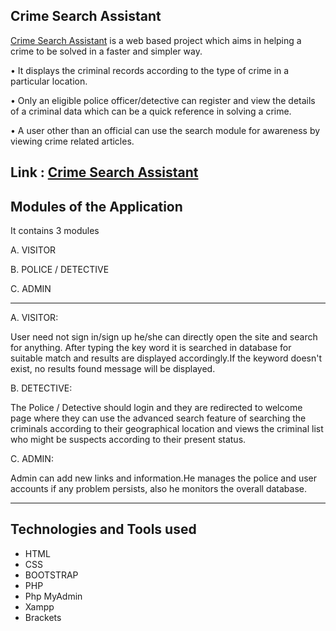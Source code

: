 ## Crime Search Assistant

[Crime Search Assistant](https://crime-search-assistant.000webhostapp.com) is a web based project which aims in helping a crime to be solved in a faster and simpler way.

• It displays the criminal records according to the type of crime in a particular location.

• Only an eligible police officer/detective can register and view the details of a criminal data which can be a quick reference in solving a crime.

• A user other than an official can use the search module for awareness by viewing crime related articles.

## Link : [Crime Search Assistant](https://crime-search-assistant.000webhostapp.com)

## Modules of the Application

It contains 3 modules

A. VISITOR

B. POLICE / DETECTIVE

C. ADMIN

--------------------------------------------

A. VISITOR:

User need not sign in/sign up he/she can directly open the site and search for anything. After typing the key word it is searched in database for suitable match and results are displayed accordingly.If the keyword doesn't exist, no results found message will be displayed.

B. DETECTIVE:

The Police / Detective should login and they are redirected to welcome page where they can use the advanced search feature of searching the criminals according to their geographical location and views the criminal list who might be suspects according to their present status.

C. ADMIN:

Admin can add new links and information.He manages the police and user accounts if any problem persists, also he monitors the overall database.

--------------------------------------------

## Technologies and Tools used

- HTML
- CSS
- BOOTSTRAP
- PHP
- Php MyAdmin
- Xampp
- Brackets 
